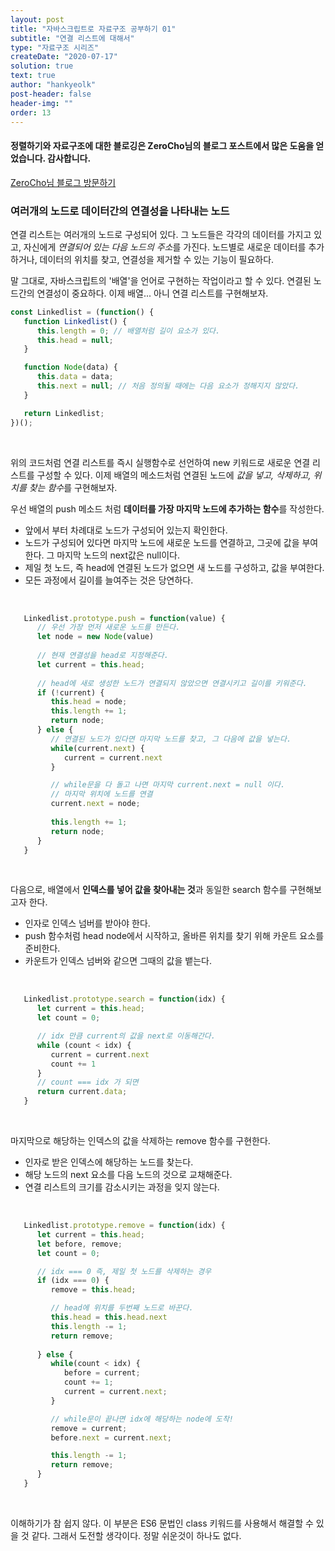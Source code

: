 ```yaml
---
layout: post
title: "자바스크립트로 자료구조 공부하기 01"
subtitle: "연결 리스트에 대해서"
type: "자료구조 시리즈"
createDate: "2020-07-17"
solution: true
text: true
author: "hankyeolk"
post-header: false
header-img: ""
order: 13
---
```


#### 정렬하기와 자료구조에 대한 블로깅은 ZeroCho님의 블로그 포스트에서 많은 도움을 얻었습니다. 감사합니다. 

[ZeroCho님 블로그 방문하기](https://www.zerocho.com/category/Algorithm/post/57e22a778d6bcf0015231c8b)
<br>

### 여러개의 노드로 데이터간의 연결성을 나타내는 노드

연결 리스트는 여러개의 노드로 구성되어 있다. 그 노드들은 각각의 데이터를 가지고 있고, 자신에게 *연결되어 있는 다음 노드의 주소*를 가진다. 노드별로 새로운 데이터를 추가하거나, 데이터의 위치를 찾고, 연결성을 제거할 수 있는 기능이 필요하다.
<br>

말 그대로, 자바스크립트의 '배열'을 언어로 구현하는 작업이라고 할 수 있다. 연결된 노드간의 연결성이 중요하다. 이제 배열... 아니 연결 리스트를 구현해보자.
<br>

```js
const Linkedlist = (function() {
   function Linkedlist() {
      this.length = 0; // 배열처럼 길이 요소가 있다.
      this.head = null;
   }

   function Node(data) {
      this.data = data;
      this.next = null; // 처음 정의될 때에는 다음 요소가 정해지지 않았다.
   }

   return Linkedlist;
})();
```
<br>

위의 코드처럼 연결 리스트를 즉시 실행함수로 선언하여 new 키워드로 새로운 연결 리스트를 구성할 수 있다. 이제 배열의 메소드처럼 연결된 노드에 *값을 넣고, 삭제하고, 위치를 찾는 함수*를 구현해보자.
<br>

우선 배열의 push 메소드 처럼 **데이터를 가장 마지막 노드에 추가하는 함수**를 작성한다.

- 앞에서 부터 차례대로 노드가 구성되어 있는지 확인한다.
- 노드가 구성되어 있다면 마지막 노드에 새로운 노드를 연결하고, 그곳에 값을 부여한다. 그 마지막 노드의 next값은 null이다.
- 제일 첫 노드, 즉 head에 연결된 노드가 없으면 새 노드를 구성하고, 값을 부여한다.
- 모든 과정에서 길이를 늘여주는 것은 당연하다.
<br>

```js
   Linkedlist.prototype.push = function(value) {
      // 우선 가장 먼저 새로운 노드를 만든다.
      let node = new Node(value)
      
      // 현재 연결성을 head로 지정해준다.
      let current = this.head;
      
      // head에 새로 생성한 노드가 연결되지 않았으면 연결시키고 길이를 키워준다.
      if (!current) {
         this.head = node;
         this.length += 1;
         return node;
      } else {
         // 연결된 노드가 있다면 마지막 노드를 찾고, 그 다음에 값을 넣는다.
         while(current.next) {
            current = current.next
         }

         // while문을 다 돌고 나면 마지막 current.next = null 이다.
         // 마지막 위치에 노드를 연결          
         current.next = node;
        
         this.length += 1;
         return node;
      }
   }
```

<br>

다음으로, 배열에서 **인덱스를 넣어 값을 찾아내는 것**과 동일한 search 함수를 구현해보고자 한다.

- 인자로 인덱스 넘버를 받아야 한다. 
- push 함수처럼 head node에서 시작하고, 올바른 위치를 찾기 위해 카운트 요소를 준비한다.
- 카운트가 인덱스 넘버와 같으면 그때의 값을 뱉는다.
<br>

```js
   Linkedlist.prototype.search = function(idx) {
      let current = this.head;
      let count = 0;

      // idx 만큼 current의 값을 next로 이동해간다.
      while (count < idx) {
         current = current.next
         count += 1
      }
      // count === idx 가 되면
      return current.data;
   }
```

<br>

마지막으로 해당하는 인덱스의 값을 삭제하는 remove 함수를 구현한다.

- 인자로 받은 인덱스에 해당하는 노드를 찾는다.
- 해당 노드의 next 요소를 다음 노드의 것으로 교채해준다. 
- 연결 리스트의 크기를 감소시키는 과정을 잊지 않는다.
<br>

```js
   Linkedlist.prototype.remove = function(idx) {
      let current = this.head;
      let before, remove;
      let count = 0;

      // idx === 0 즉, 제일 첫 노드를 삭제하는 경우
      if (idx === 0) {
         remove = this.head;

         // head에 위치를 두번째 노드로 바꾼다.
         this.head = this.head.next
         this.length -= 1;
         return remove;
      
      } else {
         while(count < idx) {
            before = current;
            count += 1;
            current = current.next;
         }

         // while문이 끝나면 idx에 해당하는 node에 도착!
         remove = current;
         before.next = current.next;

         this.length -= 1;
         return remove;
      }
   }
```

<br>

이해하기가 참 쉽지 않다. 이 부분은 ES6 문법인 class 키워드를 사용해서 해결할 수 있을 것 같다. 그래서 도전할 생각이다. 정말 쉬운것이 하나도 없다. 